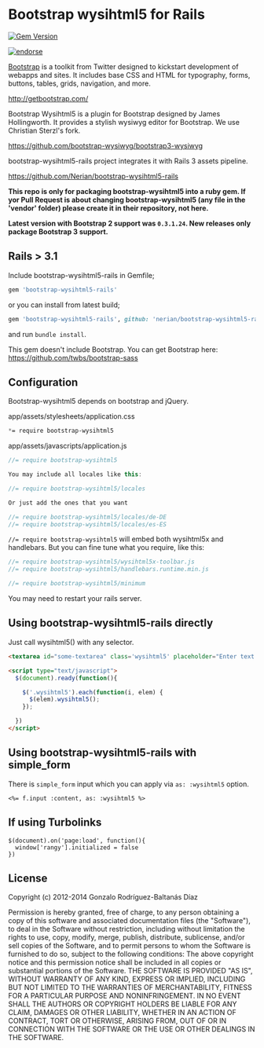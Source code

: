 # Bootstrap wysihtml5 for Rails

[![Gem Version](https://badge.fury.io/rb/bootstrap-wysihtml5-rails.png)](http://badge.fury.io/rb/bootstrap-wysihtml5-rails)

[![endorse](https://api.coderwall.com/nerian/endorsecount.png)](https://coderwall.com/nerian)

[Bootstrap](http://getbootstrap.com) is a toolkit from Twitter designed to kickstart development of webapps and sites. It includes base CSS and HTML for typography, forms, buttons, tables, grids, navigation, and more.

http://getbootstrap.com/

Bootstrap Wysihtml5 is a plugin for Bootstrap designed by James Hollingworth. It provides a stylish wysiwyg editor for Bootstrap. We use Christian Sterzl's fork.

https://github.com/bootstrap-wysiwyg/bootstrap3-wysiwyg

bootstrap-wysihtml5-rails project integrates it with Rails 3 assets pipeline.

https://github.com/Nerian/bootstrap-wysihtml5-rails

__This repo is only for packaging bootstrap-wysihtml5 into a ruby gem. If yor Pull Request is about changing bootstrap-wysihtml5 (any file in the 'vendor' folder) please create it in their repository, not here.__

__Latest version with Bootstrap 2 support was `0.3.1.24`. New releases only package Bootstrap 3 support.__

## Rails > 3.1
Include bootstrap-wysihtml5-rails in Gemfile;

``` ruby
gem 'bootstrap-wysihtml5-rails'
```

or you can install from latest build;

``` ruby
gem 'bootstrap-wysihtml5-rails', github: 'nerian/bootstrap-wysihtml5-rails'
```
and run `bundle install`.

This gem doesn't include Bootstrap. You can get Bootstrap here: https://github.com/twbs/bootstrap-sass

## Configuration

Bootstrap-wysihtml5 depends on bootstrap and jQuery.

app/assets/stylesheets/application.css
``` css
*= require bootstrap-wysihtml5
```

app/assets/javascripts/application.js
```javascript
//= require bootstrap-wysihtml5

You may include all locales like this:

//= require bootstrap-wysihtml5/locales

Or just add the ones that you want

//= require bootstrap-wysihtml5/locales/de-DE
//= require bootstrap-wysihtml5/locales/es-ES
```

`//= require bootstrap-wysihtml5` will embed both wysihtml5x and handlebars. But you can fine tune what you require, like this:

```javascript
//= require bootstrap-wysihtml5/wysihtml5x-toolbar.js
//= require bootstrap-wysihtml5/handlebars.runtime.min.js

//= require bootstrap-wysihtml5/minimum
```

You may need to restart your rails server.

## Using bootstrap-wysihtml5-rails directly

Just call wysihtml5() with any selector.

```html
<textarea id="some-textarea" class='wysihtml5' placeholder="Enter text ..."></textarea>

<script type="text/javascript">
  $(document).ready(function(){

    $('.wysihtml5').each(function(i, elem) {
      $(elem).wysihtml5();
    });

  })
</script>

```

## Using bootstrap-wysihtml5-rails with simple_form

There is `simple_form` input which you can apply via `as: :wysihtml5` option.

```erb
<%= f.input :content, as: :wysihtml5 %>
```

## If using Turbolinks

```
$(document).on('page:load', function(){
  window['rangy'].initialized = false
})
```

## License
Copyright (c) 2012-2014 Gonzalo Rodríguez-Baltanás Díaz

Permission is hereby granted, free of charge, to any person obtaining a copy of this software and associated documentation files (the "Software"), to deal in the Software without restriction, including without limitation the rights to use, copy, modify, merge, publish, distribute, sublicense, and/or sell copies of the Software, and to permit persons to whom the Software is furnished to do so, subject to the following conditions:
The above copyright notice and this permission notice shall be included in all copies or substantial portions of the Software.
THE SOFTWARE IS PROVIDED "AS IS", WITHOUT WARRANTY OF ANY KIND, EXPRESS OR IMPLIED, INCLUDING BUT NOT LIMITED TO THE WARRANTIES OF MERCHANTABILITY, FITNESS FOR A PARTICULAR PURPOSE AND NONINFRINGEMENT. IN NO EVENT SHALL THE AUTHORS OR COPYRIGHT HOLDERS BE LIABLE FOR ANY CLAIM, DAMAGES OR OTHER LIABILITY, WHETHER IN AN ACTION OF CONTRACT, TORT OR OTHERWISE, ARISING FROM, OUT OF OR IN CONNECTION WITH THE SOFTWARE OR THE USE OR OTHER DEALINGS IN THE SOFTWARE.
